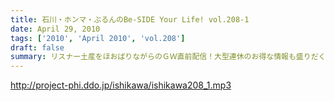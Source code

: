 ```yaml
---
title: 石川・ホンマ・ぶるんのBe-SIDE Your Life! vol.208-1
date: April 29, 2010
tags: ['2010', 'April 2010', 'vol.208']
draft: false
summary: リスナー土産をほおばりながらのＧＷ直前配信！大型連休のお得な情報も盛りだくさんでお送りします！！NAMAE
---
```


http://project-phi.ddo.jp/ishikawa/ishikawa208_1.mp3